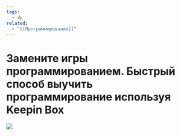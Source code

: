 ```yaml
---
tags:
  - 📥
related:
  - "[[Программирование]]"
---
```


# Замените игры программированием. Быстрый способ выучить программирование используя Keepin Box

![](https://youtu.be/Irf86f1AbeE?si=ySUwtyamU8u9wYW5)